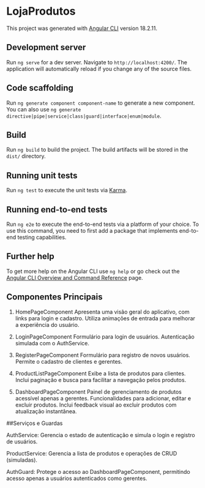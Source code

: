 # LojaProdutos

This project was generated with [Angular CLI](https://github.com/angular/angular-cli) version 18.2.11.

## Development server

Run `ng serve` for a dev server. Navigate to `http://localhost:4200/`. The application will automatically reload if you change any of the source files.

## Code scaffolding

Run `ng generate component component-name` to generate a new component. You can also use `ng generate directive|pipe|service|class|guard|interface|enum|module`.

## Build

Run `ng build` to build the project. The build artifacts will be stored in the `dist/` directory.

## Running unit tests

Run `ng test` to execute the unit tests via [Karma](https://karma-runner.github.io).

## Running end-to-end tests

Run `ng e2e` to execute the end-to-end tests via a platform of your choice. To use this command, you need to first add a package that implements end-to-end testing capabilities.

## Further help

To get more help on the Angular CLI use `ng help` or go check out the [Angular CLI Overview and Command Reference](https://angular.dev/tools/cli) page.

## Componentes Principais

1. HomePageComponent
Apresenta uma visão geral do aplicativo, com links para login e cadastro.
Utiliza animações de entrada para melhorar a experiência do usuário.

2. LoginPageComponent
Formulário para login de usuários.
Autenticação simulada com o AuthService.

3. RegisterPageComponent
Formulário para registro de novos usuários.
Permite o cadastro de clientes e gerentes.

4. ProductListPageComponent
Exibe a lista de produtos para clientes.
Inclui paginação e busca para facilitar a navegação pelos produtos.

5. DashboardPageComponent
Painel de gerenciamento de produtos acessível apenas a gerentes.
Funcionalidades para adicionar, editar e excluir produtos.
Inclui feedback visual ao excluir produtos com atualização instantânea.

##Serviços e Guardas

AuthService: Gerencia o estado de autenticação e simula o login e registro de usuários.

ProductService: Gerencia a lista de produtos e operações de CRUD (simuladas).

AuthGuard: Protege o acesso ao DashboardPageComponent, permitindo acesso apenas a usuários autenticados como gerentes.

